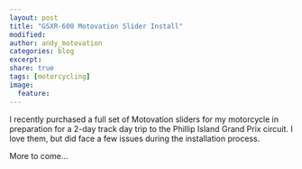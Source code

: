 ```yaml
---
layout: post
title: "GSXR-600 Motovation Slider Install"
modified:
author: andy_motovation
categories: blog
excerpt:
share: true
tags: [motorcycling]
image:
  feature:
---
```


I recently purchased a full set of Motovation sliders for my motorcycle in preparation for a 2-day track day trip to the Phillip Island Grand Prix circuit. I love them, but did face a few issues during the installation process.


More to come...
